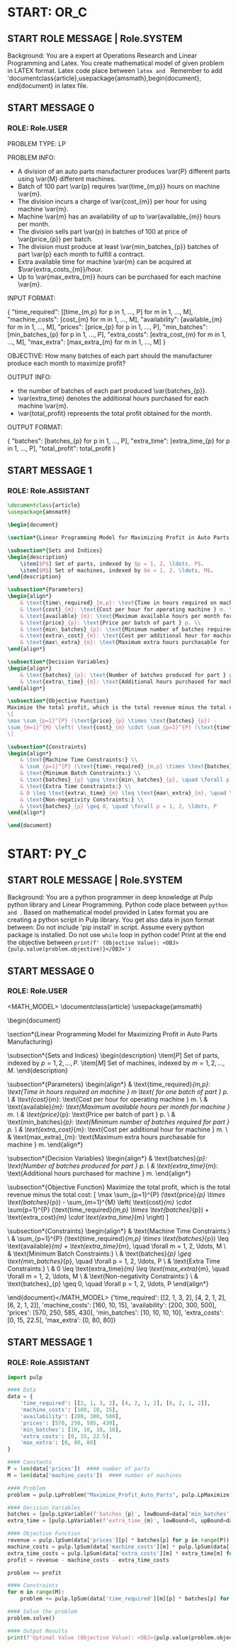 # START: OR_C 
## START ROLE MESSAGE | Role.SYSTEM 
Background: You are a expert at Operations Research and Linear Programming and Latex. You create mathematical model of given problem in LATEX format. Latex code place between ```latex and ``` Remember to add 'documentclass{article},usepackage{amsmath},begin{document}, end{document} in latex file. 
## START MESSAGE 0 
### ROLE: Role.USER
<DESCRIPTION>
PROBLEM TYPE: LP

PROBLEM INFO:

- A division of an auto parts manufacturer produces \var{P} different parts using \var{M} different machines.
- Batch of 100 part \var{p} requires \var{time_{m,p}} hours on machine \var{m}.
- The division incurs a charge of \var{cost_{m}} per hour for using machine \var{m}.
- Machine \var{m} has an availability of up to \var{available_{m}} hours per month.
- The division sells part \var{p} in batches of 100 at price of \var{price_{p}} per batch.
- The division must produce at least \var{min_batches_{p}} batches of part \var{p} each month to fulfill a contract.
- Extra available time for machine \var{m} can be acquired at $\var{extra_costs_{m}}/hour. 
- Up to \var{max_extra_{m}} hours can be purchased for each machine \var{m}.

INPUT FORMAT: 

{
    "time_required": [[time_{m,p} for p in 1, ..., P] for m in 1, ..., M],
    "machine_costs": [cost_{m} for m in 1, ..., M],
    "availability": [available_{m} for m in 1, ..., M],
    "prices": [price_{p} for p in 1, ..., P],
    "min_batches": [min_batches_{p} for p in 1, ..., P],
    "extra_costs": [extra_cost_{m} for m in 1, ..., M],
    "max_extra": [max_extra_{m} for m in 1, ..., M]
}

OBJECTIVE: How many batches of each part should the manufacturer produce each month to maximize profit?

OUTPUT INFO:

- the number of batches of each part produced \var{batches_{p}}.
- \var{extra_time} denotes the additional hours purchased for each machine \var{m}.
- \var{total_profit} represents the total profit obtained for the month.

OUTPUT FORMAT:

{
    "batches": [batches_{p} for p in 1, ..., P],
    "extra_time": [extra_time_{p} for p in 1, ..., P],
    "total_profit": total_profit
}
</DESCRIPTION>


## START MESSAGE 1 
### ROLE: Role.ASSISTANT
```latex
\documentclass{article}
\usepackage{amsmath}

\begin{document}

\section*{Linear Programming Model for Maximizing Profit in Auto Parts Manufacturing}

\subsection*{Sets and Indices}
\begin{description}
    \item[$P$] Set of parts, indexed by $p = 1, 2, \ldots, P$.
    \item[$M$] Set of machines, indexed by $m = 1, 2, \ldots, M$.
\end{description}

\subsection*{Parameters}
\begin{align*}
    & \text{time\_required}_{m,p}: \text{Time in hours required on machine } m \text{ for one batch of part } p. \\
    & \text{cost}_{m}: \text{Cost per hour for operating machine } m. \\
    & \text{available}_{m}: \text{Maximum available hours per month for machine } m. \\
    & \text{price}_{p}: \text{Price per batch of part } p. \\
    & \text{min\_batches}_{p}: \text{Minimum number of batches required for part } p. \\
    & \text{extra\_cost}_{m}: \text{Cost per additional hour for machine } m. \\
    & \text{max\_extra}_{m}: \text{Maximum extra hours purchasable for machine } m.
\end{align*}

\subsection*{Decision Variables}
\begin{align*}
    & \text{batches}_{p}: \text{Number of batches produced for part } p. \\
    & \text{extra\_time}_{m}: \text{Additional hours purchased for machine } m.
\end{align*}

\subsection*{Objective Function}
Maximize the total profit, which is the total revenue minus the total cost:
\[
\max \sum_{p=1}^{P} (\text{price}_{p} \times \text{batches}_{p}) - 
\sum_{m=1}^{M} \left( \text{cost}_{m} \cdot \sum_{p=1}^{P} (\text{time\_required}_{m,p} \times \text{batches}_{p}) + \text{extra\_cost}_{m} \cdot \text{extra\_time}_{m} \right)
\]

\subsection*{Constraints}
\begin{align*}
    & \text{Machine Time Constraints:} \\
    & \sum_{p=1}^{P} (\text{time\_required}_{m,p} \times \text{batches}_{p}) \leq \text{available}_{m} + \text{extra\_time}_{m}, \quad \forall m = 1, 2, \ldots, M \\
    & \text{Minimum Batch Constraints:} \\
    & \text{batches}_{p} \geq \text{min\_batches}_{p}, \quad \forall p = 1, 2, \ldots, P \\
    & \text{Extra Time Constraints:} \\
    & 0 \leq \text{extra\_time}_{m} \leq \text{max\_extra}_{m}, \quad \forall m = 1, 2, \ldots, M \\
    & \text{Non-negativity Constraints:} \\
    & \text{batches}_{p} \geq 0, \quad \forall p = 1, 2, \ldots, P
\end{align*}

\end{document}
```

# START: PY_C 
## START ROLE MESSAGE | Role.SYSTEM 
Background: You are a python programmer in deep knowledge at Pulp python library and Linear Programming. Python code place between ```python and ```. Based on mathematical model provided in Latex format you are creating a python script in Pulp library. You get also data in json format between: <DATA></DATA> Do not include 'pip install' in script. Assume every python package is installed. Do not use `while` loop in python code! Print at the end the objective between <OBJ></OBJ> `print(f' (Objective Value): <OBJ>{pulp.value(problem.objective)}</OBJ>')` 
## START MESSAGE 0 
### ROLE: Role.USER
<MATH_MODEL>
\documentclass{article}
\usepackage{amsmath}

\begin{document}

\section*{Linear Programming Model for Maximizing Profit in Auto Parts Manufacturing}

\subsection*{Sets and Indices}
\begin{description}
    \item[$P$] Set of parts, indexed by $p = 1, 2, \ldots, P$.
    \item[$M$] Set of machines, indexed by $m = 1, 2, \ldots, M$.
\end{description}

\subsection*{Parameters}
\begin{align*}
    & \text{time\_required}_{m,p}: \text{Time in hours required on machine } m \text{ for one batch of part } p. \\
    & \text{cost}_{m}: \text{Cost per hour for operating machine } m. \\
    & \text{available}_{m}: \text{Maximum available hours per month for machine } m. \\
    & \text{price}_{p}: \text{Price per batch of part } p. \\
    & \text{min\_batches}_{p}: \text{Minimum number of batches required for part } p. \\
    & \text{extra\_cost}_{m}: \text{Cost per additional hour for machine } m. \\
    & \text{max\_extra}_{m}: \text{Maximum extra hours purchasable for machine } m.
\end{align*}

\subsection*{Decision Variables}
\begin{align*}
    & \text{batches}_{p}: \text{Number of batches produced for part } p. \\
    & \text{extra\_time}_{m}: \text{Additional hours purchased for machine } m.
\end{align*}

\subsection*{Objective Function}
Maximize the total profit, which is the total revenue minus the total cost:
\[
\max \sum_{p=1}^{P} (\text{price}_{p} \times \text{batches}_{p}) - 
\sum_{m=1}^{M} \left( \text{cost}_{m} \cdot \sum_{p=1}^{P} (\text{time\_required}_{m,p} \times \text{batches}_{p}) + \text{extra\_cost}_{m} \cdot \text{extra\_time}_{m} \right)
\]

\subsection*{Constraints}
\begin{align*}
    & \text{Machine Time Constraints:} \\
    & \sum_{p=1}^{P} (\text{time\_required}_{m,p} \times \text{batches}_{p}) \leq \text{available}_{m} + \text{extra\_time}_{m}, \quad \forall m = 1, 2, \ldots, M \\
    & \text{Minimum Batch Constraints:} \\
    & \text{batches}_{p} \geq \text{min\_batches}_{p}, \quad \forall p = 1, 2, \ldots, P \\
    & \text{Extra Time Constraints:} \\
    & 0 \leq \text{extra\_time}_{m} \leq \text{max\_extra}_{m}, \quad \forall m = 1, 2, \ldots, M \\
    & \text{Non-negativity Constraints:} \\
    & \text{batches}_{p} \geq 0, \quad \forall p = 1, 2, \ldots, P
\end{align*}

\end{document}</MATH_MODEL>
<DATA>
{'time_required': [[2, 1, 3, 2], [4, 2, 1, 2], [6, 2, 1, 2]], 'machine_costs': [160, 10, 15], 'availability': [200, 300, 500], 'prices': [570, 250, 585, 430], 'min_batches': [10, 10, 10, 10], 'extra_costs': [0, 15, 22.5], 'max_extra': [0, 80, 80]}</DATA>


## START MESSAGE 1 
### ROLE: Role.ASSISTANT
```python
import pulp

#### Data
data = {
    'time_required': [[2, 1, 3, 2], [4, 2, 1, 2], [6, 2, 1, 2]],
    'machine_costs': [160, 10, 15],
    'availability': [200, 300, 500],
    'prices': [570, 250, 585, 430],
    'min_batches': [10, 10, 10, 10],
    'extra_costs': [0, 15, 22.5],
    'max_extra': [0, 80, 80]
}

#### Constants
P = len(data['prices'])  #### number of parts
M = len(data['machine_costs'])  #### number of machines

#### Problem
problem = pulp.LpProblem("Maximize_Profit_Auto_Parts", pulp.LpMaximize)

#### Decision Variables
batches = [pulp.LpVariable(f'batches_{p}', lowBound=data['min_batches'][p], cat='Continuous') for p in range(P)]
extra_time = [pulp.LpVariable(f'extra_time_{m}', lowBound=0, upBound=data['max_extra'][m], cat='Continuous') for m in range(M)]

#### Objective Function
revenue = pulp.lpSum(data['prices'][p] * batches[p] for p in range(P))
machine_costs = pulp.lpSum(data['machine_costs'][m] * pulp.lpSum(data['time_required'][m][p] * batches[p] for p in range(P)) for m in range(M))
extra_time_costs = pulp.lpSum(data['extra_costs'][m] * extra_time[m] for m in range(M))
profit = revenue - machine_costs - extra_time_costs

problem += profit

#### Constraints
for m in range(M):
    problem += pulp.lpSum(data['time_required'][m][p] * batches[p] for p in range(P)) <= data['availability'][m] + extra_time[m]

#### Solve the problem
problem.solve()

#### Output Results
print(f'Optimal Value (Objective Value): <OBJ>{pulp.value(problem.objective)}</OBJ>')
```

